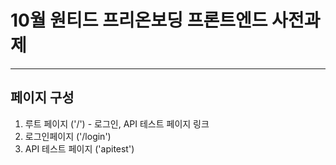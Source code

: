 # 10월 원티드 프리온보딩 프론트엔드 사전과제

---

## 페이지 구성

1. 루트 페이지 ('/') - 로그인, API 테스트 페이지 링크
2. 로그인페이지 ('/login')
3. API 테스트 페이지 ('apitest')
